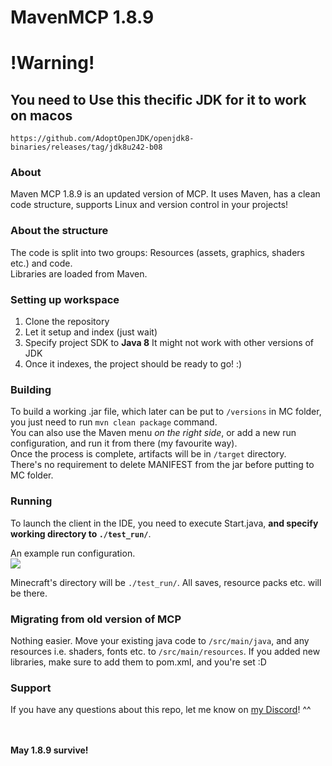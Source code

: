# MavenMCP 1.8.9

# !Warning!
## You need to Use this thecific JDK for it to work on macos 
`https://github.com/AdoptOpenJDK/openjdk8-binaries/releases/tag/jdk8u242-b08`


### About
Maven MCP 1.8.9 is an updated version of MCP. It uses Maven, has a clean code structure, supports Linux and version control in your projects!

### About the structure
The code is split into two groups: Resources (assets, graphics, shaders etc.) and code.<br>
Libraries are loaded from Maven.

### Setting up workspace
1. Clone the repository
2. Let it setup and index (just wait)
4. Specify project SDK to **Java 8** It might not work with other versions of JDK
5. Once it indexes, the project should be ready to go! :)

### Building
To build a working .jar file, which later can be put to `/versions` in MC folder, you just need to run `mvn clean package` command.
<br>You can also use the Maven menu *on the right side*, or add a new run configuration, and run it from there (my favourite way).
<br>Once the process is complete, artifacts will be in `/target` directory.
<br>There's no requirement to delete MANIFEST from the jar before putting to MC folder.

### Running
To launch the client in the IDE, you need to execute Start.java, **and specify working directory to `./test_run/`**.<br>

An example run configuration.<br>
<img src="https://developers.marcloud.net/i/launchConfig.png"/>

Minecraft's directory will be `./test_run/`. All saves, resource packs etc. will be there.

### Migrating from old version of MCP
Nothing easier. 
Move your existing java code to `/src/main/java`, and any resources i.e. shaders, fonts etc. to `/src/main/resources`.
If you added new libraries, make sure to add them to pom.xml, and you're set :D

### Support
If you have any questions about this repo, let me know on <a href="https://marcloud.net/discord">my Discord</a>! ^^

<br><br>
**May 1.8.9 survive!**
